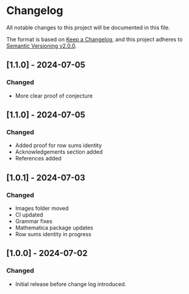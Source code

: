 ﻿# Changelog
All notable changes to this project will be documented in this file.

The format is based on [Keep a Changelog](https://keepachangelog.com/en/1.0.0/),
and this project adheres to [Semantic Versioning v2.0.0](https://semver.org/spec/v2.0.0.html).

## [1.1.0] - 2024-07-05
### Changed
- More clear proof of conjecture

## [1.1.0] - 2024-07-05
### Changed
- Added proof for row sums identity
- Acknowledgements section added
- References added

## [1.0.1] - 2024-07-03
### Changed
- Images folder moved
- CI updated
- Grammar fixes
- Mathematica package updates
- Row sums identity in progress

## [1.0.0] - 2024-07-02
### Changed
- Initial release before change log introduced.

